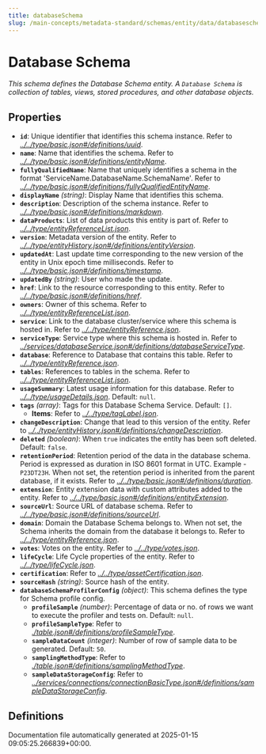 ```yaml
---
title: databaseSchema
slug: /main-concepts/metadata-standard/schemas/entity/data/databaseschema
---
```


# Database Schema

*This schema defines the Database Schema entity. A `Database Schema` is collection of tables, views, stored procedures, and other database objects.*

## Properties

- **`id`**: Unique identifier that identifies this schema instance. Refer to *[../../type/basic.json#/definitions/uuid](#/../type/basic.json#/definitions/uuid)*.
- **`name`**: Name that identifies the schema. Refer to *[../../type/basic.json#/definitions/entityName](#/../type/basic.json#/definitions/entityName)*.
- **`fullyQualifiedName`**: Name that uniquely identifies a schema in the format 'ServiceName.DatabaseName.SchemaName'. Refer to *[../../type/basic.json#/definitions/fullyQualifiedEntityName](#/../type/basic.json#/definitions/fullyQualifiedEntityName)*.
- **`displayName`** *(string)*: Display Name that identifies this schema.
- **`description`**: Description of the schema instance. Refer to *[../../type/basic.json#/definitions/markdown](#/../type/basic.json#/definitions/markdown)*.
- **`dataProducts`**: List of data products this entity is part of. Refer to *[../../type/entityReferenceList.json](#/../type/entityReferenceList.json)*.
- **`version`**: Metadata version of the entity. Refer to *[../../type/entityHistory.json#/definitions/entityVersion](#/../type/entityHistory.json#/definitions/entityVersion)*.
- **`updatedAt`**: Last update time corresponding to the new version of the entity in Unix epoch time milliseconds. Refer to *[../../type/basic.json#/definitions/timestamp](#/../type/basic.json#/definitions/timestamp)*.
- **`updatedBy`** *(string)*: User who made the update.
- **`href`**: Link to the resource corresponding to this entity. Refer to *[../../type/basic.json#/definitions/href](#/../type/basic.json#/definitions/href)*.
- **`owners`**: Owner of this schema. Refer to *[../../type/entityReferenceList.json](#/../type/entityReferenceList.json)*.
- **`service`**: Link to the database cluster/service where this schema is hosted in. Refer to *[../../type/entityReference.json](#/../type/entityReference.json)*.
- **`serviceType`**: Service type where this schema is hosted in. Refer to *[../services/databaseService.json#/definitions/databaseServiceType](#/services/databaseService.json#/definitions/databaseServiceType)*.
- **`database`**: Reference to Database that contains this table. Refer to *[../../type/entityReference.json](#/../type/entityReference.json)*.
- **`tables`**: References to tables in the schema. Refer to *[../../type/entityReferenceList.json](#/../type/entityReferenceList.json)*.
- **`usageSummary`**: Latest usage information for this database. Refer to *[../../type/usageDetails.json](#/../type/usageDetails.json)*. Default: `null`.
- **`tags`** *(array)*: Tags for this Database Schema Service. Default: `[]`.
  - **Items**: Refer to *[../../type/tagLabel.json](#/../type/tagLabel.json)*.
- **`changeDescription`**: Change that lead to this version of the entity. Refer to *[../../type/entityHistory.json#/definitions/changeDescription](#/../type/entityHistory.json#/definitions/changeDescription)*.
- **`deleted`** *(boolean)*: When `true` indicates the entity has been soft deleted. Default: `false`.
- **`retentionPeriod`**: Retention period of the data in the database schema. Period is expressed as duration in ISO 8601 format in UTC. Example - `P23DT23H`. When not set, the retention period is inherited from the parent database, if it exists. Refer to *[../../type/basic.json#/definitions/duration](#/../type/basic.json#/definitions/duration)*.
- **`extension`**: Entity extension data with custom attributes added to the entity. Refer to *[../../type/basic.json#/definitions/entityExtension](#/../type/basic.json#/definitions/entityExtension)*.
- **`sourceUrl`**: Source URL of database schema. Refer to *[../../type/basic.json#/definitions/sourceUrl](#/../type/basic.json#/definitions/sourceUrl)*.
- **`domain`**: Domain the Database Schema belongs to. When not set, the Schema inherits the domain from the database it belongs to. Refer to *[../../type/entityReference.json](#/../type/entityReference.json)*.
- **`votes`**: Votes on the entity. Refer to *[../../type/votes.json](#/../type/votes.json)*.
- **`lifeCycle`**: Life Cycle properties of the entity. Refer to *[../../type/lifeCycle.json](#/../type/lifeCycle.json)*.
- **`certification`**: Refer to *[../../type/assetCertification.json](#/../type/assetCertification.json)*.
- **`sourceHash`** *(string)*: Source hash of the entity.
- **`databaseSchemaProfilerConfig`** *(object)*: This schema defines the type for Schema profile config.
  - **`profileSample`** *(number)*: Percentage of data or no. of rows we want to execute the profiler and tests on. Default: `null`.
  - **`profileSampleType`**: Refer to *[./table.json#/definitions/profileSampleType](#table.json#/definitions/profileSampleType)*.
  - **`sampleDataCount`** *(integer)*: Number of row of sample data to be generated. Default: `50`.
  - **`samplingMethodType`**: Refer to *[./table.json#/definitions/samplingMethodType](#table.json#/definitions/samplingMethodType)*.
  - **`sampleDataStorageConfig`**: Refer to *[../services/connections/connectionBasicType.json#/definitions/sampleDataStorageConfig](#/services/connections/connectionBasicType.json#/definitions/sampleDataStorageConfig)*.
## Definitions



Documentation file automatically generated at 2025-01-15 09:05:25.266839+00:00.
